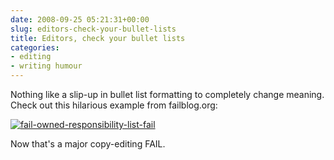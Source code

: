 ```yaml
---
date: 2008-09-25 05:21:31+00:00
slug: editors-check-your-bullet-lists
title: Editors, check your bullet lists
categories:
- editing
- writing humour
---
```


Nothing like a slip-up in bullet list formatting to completely change meaning. Check out this hilarious example from failblog.org:

[![fail-owned-responsibility-list-fail](http://wordbit.freehostia.com/wp-content/uploads/2008/09/fail-owned-responsibility-list-fail_thumb.jpg)](http://wordbit.freehostia.com/wp-content/uploads/2008/09/fail-owned-responsibility-list-fail.jpg)

Now that's a major copy-editing FAIL.
